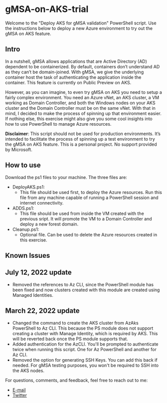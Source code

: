 # gMSA-on-AKS-trial

Welcome to the "Deploy AKS for gMSA validation" PowerShell script. 
Use the instructions below to deploy a new Azure environment to try out the gMSA on AKS feature.

## Intro
In a nutshell, gMSA allows applications that are Active Directory (AD) dependent to be containerized. By default, containers don’t understand AD as they can’t be domain-joined. With gMSA, we give the underlying container host the task of authenticating the application inside the container. This feature is currently on Public Preview on AKS.

However, as you can imagine, to even try gMSA on AKS you need to setup a fairly complex environment. You need an Azure vNet, an AKS cluster, a VM working as Domain Controller, and both the Windows nodes on your AKS cluster and the Domain Controller must be on the same vNet. 
With that in mind, I decided to make the process of spinning up that environment easier. If nothing else, this exercise might also give you some cool insights into how to use PowerShell to manage Azure resources.

**Disclaimer**: This script should not be used for production environments. It’s intended to facilitate the process of spinning up a test environment to try the gMSA on AKS feature. This is a personal project. No support provided by Microsoft.

## How to use
Download the ps1 files to your machine. The three files are:

- DeployAKS.ps1:
  - This file should be used first, to deploy the Azure resources. Run this file from any machine capable of running a PowerShell session and internet connectivity.
- ADDS.ps1:
  - This file should be used from inside the VM created with the previous sript. It will promote the VM to a Domain Controller and deploy a new forest domain.
- Cleanup.ps1:
  - Optional file. Can be used to delete the Azure resources created in this exercise.

## Known Issues

## July 12, 2022 update

- Removed the references to Az CLI, since the PowerShell module has been fixed and now clusters created with this module are created using Managed Identities.

## March 22, 2022 update

  - Changed the command to create the AKS cluster from AzAks PowerShell to Az CLI. This because the PS module does not support creating a cluster with Manage Identity, which is required by AKS. This will be reverted back once the PS module supports that.
  - Added authentication for the AzCLI. You'll be prompted to authenticate twice when running this script. One for Az PowerShell and another for Az CLI.
  - Removed the option for generating SSH Keys. You can add this back if needed. For gMSA testing purposes, you won't be required to SSH into the AKS nodes.

For questions, comments, and feedback, feel free to reach out to me:
- [E-mail](mailto:viniap@microsoft)
- [Twitter](https://www.twitter.com/vrapolinario)

